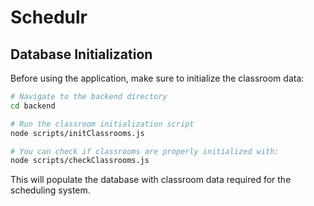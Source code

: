 # Schedulr

## Database Initialization

Before using the application, make sure to initialize the classroom data:

```bash
# Navigate to the backend directory
cd backend

# Run the classroom initialization script
node scripts/initClassrooms.js

# You can check if classrooms are properly initialized with:
node scripts/checkClassrooms.js
```

This will populate the database with classroom data required for the scheduling system.
